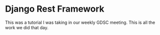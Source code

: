 # Django Rest Framework 

This was a tutorial I was taking in our weekly GDSC meeting. This is all the work we did that day. 
